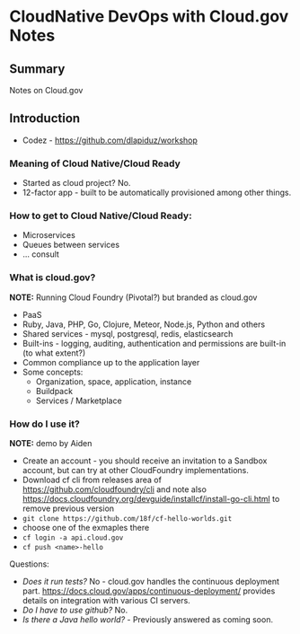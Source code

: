 # CloudNative DevOps with Cloud.gov Notes

## Summary

Notes on Cloud.gov

## Introduction

* Codez - https://github.com/dlapiduz/workshop

### Meaning of Cloud Native/Cloud Ready

* Started as cloud project?   No.
* 12-factor app - built to be automatically provisioned among other things.

### How to get to Cloud Native/Cloud Ready:

* Microservices
* Queues between services
* ... consult 

### What is cloud.gov?

__NOTE:__ Running Cloud Foundry (Pivotal?) but branded as cloud.gov

* PaaS
* Ruby, Java, PHP, Go, Clojure, Meteor, Node.js, Python and others
* Shared services - mysql, postgresql, redis, elasticsearch
* Built-ins - logging, auditing, authentication and permissions are built-in (to what extent?)
* Common compliance up to the application layer
* Some concepts:
  - Organization, space, application, instance
  - Buildpack
  - Services / Marketplace

### How do I use it?

__NOTE:__ demo by Aiden

* Create an account - you should receive an invitation to a Sandbox account, but can try at other CloudFoundry implementations.
* Download cf cli from releases area of https://github.com/cloudfoundry/cli and note also https://docs.cloudfoundry.org/devguide/installcf/install-go-cli.html to remove previous version
* `git clone https://github.com/18f/cf-hello-worlds.git`
* choose one of the exmaples there
* `cf login -a api.cloud.gov`
* `cf push <name>-hello`

Questions:

* _Does it run tests?_    No - cloud.gov handles the continuous deployment part.   https://docs.cloud.gov/apps/continuous-deployment/ provides details on integration with various CI servers.
* _Do I have to use github?_   No.
* _Is there a Java hello world?_ - Previously answered as coming soon.

